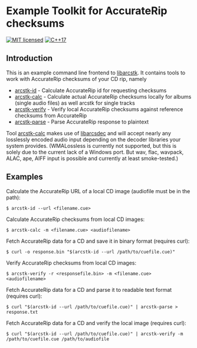 # Example Toolkit for AccurateRip checksums

[![MIT licensed](https://img.shields.io/badge/license-MIT-blue.svg)](./LICENSE)
[![C++17](https://img.shields.io/badge/C++-17-darkblue.svg)](./API.md)


## Introduction

This is an example command line frontend to [libarcstk][1]. It contains tools to
work with AccurateRip checksums of your CD rip, namely

- [arcstk-id](./doc/texts/README.arcstk-id.md) - Calculate AccurateRip id
  for requesting checksums
- [arcstk-calc](./doc/texts/README.arcstk-calc.md) - Calculate actual
  AccurateRip checksums locally for albums (single audio files) as well arcstk
  for single tracks
- [arcstk-verify](./doc/texts/README.arcstk-verify.md) - Verify local
  AccurateRip checksums against reference checksums from AccurateRip
- [arcstk-parse](./doc/texts/README.arcstk-parse.md) - Parse AccurateRip
  response to plaintext

Tool [arcstk-calc](./doc/texts/README.arcstk-calc.md) makes use of
[libarcsdec][2] and will accept nearly any losslessly encoded audio input
depending on the decoder libraries your system provides. (WMALossless is
currently not supported, but this is solely due to the current lack of a Windows
port. But wav, flac, wavpack, ALAC, ape, AIFF input is possible and currently at
least smoke-tested.)


## Examples

Calculate the AccurateRip URL of a local CD image (audiofile must be in the
path):

	$ arcstk-id --url <filename.cue>

Calculate AccurateRip checksums from local CD images:

	$ arcstk-calc -m <filename.cue> <audiofilename>

Fetch AccurateRip data for a CD and save it in binary format (requires curl):

	$ curl -o response.bin "$(arcstk-id --url /path/to/cuefile.cue)"

Verify AccurateRip checksums from local CD images:

	$ arcstk-verify -r <responsefile.bin> -m <filename.cue> <audiofilename>

Fetch AccurateRip data for a CD and parse it to readable text format (requires
curl):

	$ curl "$(arcstk-id --url /path/to/cuefile.cue)" | arcstk-parse > response.txt

Fetch AccurateRip data for a CD and verify the local image (requires curl):

	$ curl "$(arcstk-id --url /path/to/cuefile.cue)" | arcstk-verify -m /path/to/cuefile.cue /path/to/audiofile


[1]: https://codeberg.org/tristero/libarcstk
[2]: https://codeberg.org/tristero/libarcsdec

